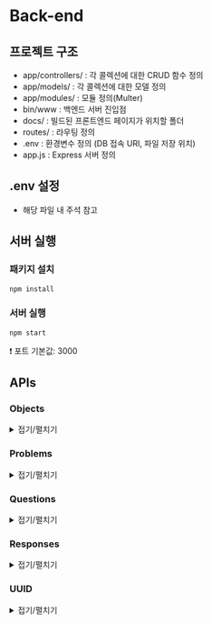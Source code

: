 # Back-end

## 프로젝트 구조
- app/controllers/ : 각 콜렉션에 대한 CRUD 함수 정의
- app/models/ : 각 콜렉션에 대한 모델 정의
- app/modules/ : 모듈 정의(Multer)
- bin/www : 백엔드 서버 진입점
- docs/ : 빌드된 프론트엔드 페이지가 위치할 폴더
- routes/ : 라우팅 정의
- .env : 환경변수 정의 (DB 접속 URI, 파일 저장 위치)
- app.js : Express 서버 정의

## .env 설정
- 해당 파일 내 주석 참고

## 서버 실행
### 패키지 설치
```
npm install
```

### 서버 실행
```
npm start
```
:exclamation: 포트 기본값: 3000

## APIs
### Objects
<details>
<summary>접기/펼치기</summary>

#### Creation
- Request type: POST
- URI: /api/objects
- Body: (JSON object)

|Key|Type|Description|Required|
|:-|:-|:-|:-:|
|name|String|오브젝트 이름|:o:|
|objectImage|File|이미지 파일|:x: (Optional)|

- Response: 

|Code|Data|Description|
|:-|:-|:-|
|201|response.data.objectCreated|생성된 오브젝트 반환|
|500||생성 실패|

#### Retrieval
- Request type: GET
- URI: /api/objects
- Query:

|Key|Type|Description|Required|
|:-|:-|:-|:-:|
|name|String|조회할 오브젝트 이름|:x: (Optional)|

- Response: 

|Code|Data|Description|
|:-|:-|:-|
|200|response.data|조회 결과 반환|
|500||조회 실패|

- Example: 
```
GET /api/objects : 전체 오브젝트 조회
GET /api/objects?name=test : 이름이 test인 오브젝트 조회
```

#### Deletion
- Request type: DELETE
- URI: /api/objects/:_id
- Params

|Key|Type|Description|Required|
|:-|:-|:-|:-:|
|_id|String|삭제할 오브젝트 id|:o:|

- Response: 

|Code|Description|
|:-|:-|
|200|삭제 성공|
|400|삭제할 데이터 없음|
|500|오류 발생|

- Example: 
```
DELETE /api/objects/1234 : _id가 1234인 오브젝트 삭제
```

</details>

### Problems
<details>
<summary>접기/펼치기</summary>

#### Creation
- Request type: POST
- URI: /api/problems
- Body: (JSON object)

|Key|Type|Description|Required|
|:-|:-|:-|:-:|
|firstGroup|[String]|좌측 선택지 그룹(오브젝트 이름 배열)|:o:|
|secondGroup|[String]|우측 선택지 그룹(오브젝트 이름 배열)|:o:|
|correctAnswer|"Left" \| "Right"|정답|:o:|

- Response: 

|Code|Data|Description|
|:-|:-|:-|
|201|response.data._id|생성된 문제 id|
|500||생성 실패|

#### Retrieval
- Request type: GET
- URI: /api/problems
- Query:

|Key|Type|Description|Required|
|:-|:-|:-|:-:|
|count|Number|문제 샘플 크기|:x: (Optional)|
|_id|String|조회할 문제 id|:x: (Optional)|

- Response: 

|Code|Data|Description|
|:-|:-|:-|
|200|response.data|조회 결과 반환|
|500||조회 실패|

- Example: 
```
GET /api/problems : 전체 문제 조회
GET /api/problems?_id=1234 : _id가 1234인 문제 조회
GET /api/problems?count=3 : 무작위 3개 문제 조회
```
:exclamation: count조건이 있을 경우 _id 조건은 무시

#### Deletion
- Request type: DELETE
- URI: /api/problems/:_id
- Params

|Key|Type|Description|Required|
|:-|:-|:-|:-:|
|_id|String|삭제할 문제 id|:o:|

- Response: 

|Code|Description|
|:-|:-|
|200|삭제 성공|
|400|삭제할 데이터 없음|
|500|오류 발생|

- Example: 
```
DELETE /api/problems/1234 : _id가 1234인 문제 삭제
```

</details>

### Questions
<details>
<summary>접기/펼치기</summary>

#### Creation
- Request type: POST
- URI: /api/questions
- Body: (JSON object)

|Key|Type|Description|Required|
|:-|:-|:-|:-:|
|order|Number|문항 번호|:o:|
|title|String|질문 내용|:o:|
|type|"MultipleChoice" \| "Descriptive" \| "LikertScale"|질문 유형|:o:|
|option|[String]|객관식 선택지|:question:(객관식인 경우 필수)|

- Response: 

|Code|Data|Description|
|:-|:-|:-|
|201|response.data._id|생성된 질문 id|
|500||생성 실패|

#### Retrieval
- Request type: GET
- URI: /api/questions
- Query:

|Key|Type|Description|Required|
|:-|:-|:-|:-:|
|_id|String|조회할 질문 id|:x: (Optional)|

- Response: 

|Code|Data|Description|
|:-|:-|:-|
|200|response.data|조회 결과 반환|
|500||조회 실패|

- Example: 
```
GET /api/questions : 전체 질문 조회
GET /api/questions?_id=1234 : _id가 1234인 질문 조회
```

#### Deletion
- Request type: DELETE
- URI: /api/questions/:_id
- Params

|Key|Type|Description|Required|
|:-|:-|:-|:-:|
|_id|String|삭제할 질문 id|:o:|

- Response: 

|Code|Description|
|:-|:-|
|200|삭제 성공|
|400|삭제할 데이터 없음|
|500|오류 발생|

- Example: 
```
DELETE /api/questions/1234 : _id가 1234인 질문 삭제
```

</details>

### Responses
<details>
<summary>접기/펼치기</summary>

#### Creation
- Request type: POST
- URI: /api/responses
- Body: (JSON object)

|Key|Type|Description|Required|
|:-|:-|:-|:-:|
|uuid|String|응답 id|:o:|
|responseTo|"Survey" \| "Test"|응답 유형(설문 응답/문제 풀이)|:o:|
|answers|[{answerTo: String, answer: String}]|응답 배열 (answerTo: 질문/문제 id)|:o:|

- Response: 

|Code|Description|
|:-|:-|
|201|응답 저장 성공|
|500|저장 실패|

#### Retrieval
- Request type: GET
- URI: /api/responses
- Query:

|Key|Type|Description|Required|
|:-|:-|:-|:-:|
|uuid|String|조회할 응답 uuid|:x: (Optional)|
|responseTo|"Survey" \| "Test"|조회할 응답 유형|:x: (Optional)|

- Response: 

|Code|Data|Description|
|:-|:-|:-|
|200|response.data|조회 결과 반환|
|500||조회 실패|

- Example: 
```
GET /api/responses : 전체 응답 조회
GET /api/responses?uuid=1234 : uuid가 1234인 응답 조회
GET /api/responses?responseTo=Survey : 모든 설문 응답 조회
GET /api/responses?responseTo=Test : 모든 문제 응답 조회
GET /api/responses?uuid=1234&responseTo=Survey : uuid 1234의 설문 응답 조회
```

#### Deletion
- Request type: DELETE
- URI: /api/responses/:_id
- Params

|Key|Type|Description|Required|
|:-|:-|:-|:-:|
|_id|String|삭제할 응답 id|:o:|

- Response: 

|Code|Description|
|:-|:-|
|200|삭제 성공|
|400|삭제할 데이터 없음|
|500|오류 발생|

- Example: 
```
DELETE /api/responses/1234 : _id가 1234인 응답 삭제
```

</details>

### UUID
<details>
<summary>접기/펼치기</summary>
#### Retrieve
- Request type: GET
- URI: /api/uuid
- Response: 

|Code|Data|Description|
|:-|:-|:-|
|200|response.data|랜덤 uuid|

- Example: 
```
GET /api/uuid : 랜덤 uuid 발급
```
</details>